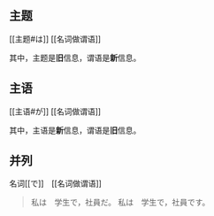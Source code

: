 ## 主题

[[主题#は]] [[名词做谓语]]

其中，主题是**旧**信息，谓语是**新**信息。

## 主语

[[主语#が]] [[名词做谓语]]

其中，主语是**新**信息，谓语是**旧**信息。

## 并列

名词[[で]]　[[名词做谓语]]

> 私は　学生で，社員だ。
> 私は　学生で，社員です。
